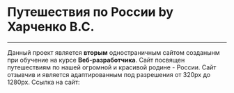 # Путешествия по России by Харченко В.С.
------
Данный проект является **вторым** одностраничным сайтом созданынм при обучение на курсе **Веб-разработчика**.
Сайт посвящен путешествиям по нашей огромной и красивой родине - России.
Сайт отзывчив и является адаптированным под разрешения от 320px до 1280px.
Ссылка на сайт:
